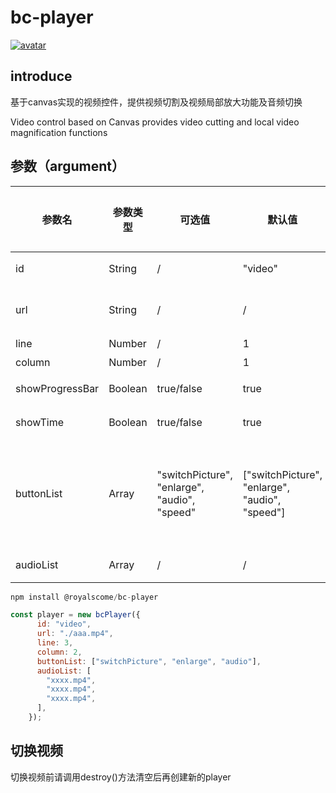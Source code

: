 <!--
 * @Description:
 * @Author: weiyang
 * @Date: 2022-06-29 13:40:41
 * @LastEditors: weiyang
 * @LastEditTime: 2022-08-08 16:32:16
-->

# bc-player

[![avatar](https://img.shields.io/badge/npm-v1.0.0--beta.20-blue)](https://github.com/royalscome/bc-player)<br/>

## introduce

<p>基于canvas实现的视频控件，提供视频切割及视频局部放大功能及音频切换</p>
<p>Video control based on Canvas provides video cutting and local video magnification functions</p>

## 参数（argument）

| 参数名     | 参数类型 | 可选值                              | 默认值                                | 是否必传 | 备注                                                                                         |
| ---------- | -------- | ----------------------------------- | ------------------------------------- | -------- | -------------------------------------------------------------------------------------------- |
| id         | String   | /                                   | "video"                               | 是       | 容器 id，必须是 id 选择器                                                                    |
| url        | String   | /                                   | /                                     | 是       | 视频地址，支持 video 标签所支持的所有视频类型                                                |
| line       | Number   | /                                   | 1                                     | 否       | 视频所需切割为几行                                                                           |
| column     | Number   | /                                   | 1                                     | 否       | 视频所需切割为几列
| showProgressBar     | Boolean   | true/false                                   | true                                     | 否       | 是否展示视频进度条，默认展示
| showTime     | Boolean   | true/false                                   | true                                     | 否       | 是否展示视频时长和当前播放时间，默认展示                                                                               |
| buttonList | Array    | "switchPicture", "enlarge", "audio", "speed" | ["switchPicture", "enlarge", "audio", "speed"] | 否       | 对应关系：{"switchPicture"："前后画面切换", "enlarge": "画面放大缩小", "audio": "音频切换", "speed": "倍速" } |
| audioList  | Array    | /                                   | /                                     | 否       | 音频源地址，不传即使用视频本身声音                                                           |

```javascript
npm install @royalscome/bc-player

const player = new bcPlayer({
      id: "video",
      url: "./aaa.mp4",
      line: 3,
      column: 2,
      buttonList: ["switchPicture", "enlarge", "audio"],
      audioList: [
        "xxxx.mp4",
        "xxxx.mp4",
        "xxxx.mp4",
      ],
    });

```

## 切换视频

<p>切换视频前请调用destroy()方法清空后再创建新的player</p>
